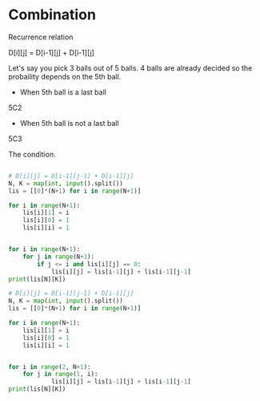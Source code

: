 # Combination
Recurrence relation 

D[i][j] = D[i-1][j] + D[i-1][j]

Let's say you pick 3 balls out of 5 balls. 4 balls are already decided so the probaility depends on the 5th ball. 
* When 5th ball is a last ball

5C2
* When 5th ball is not a last ball

5C3

The condition. 


```python

# D[i][j] = D[i-1][j-1] + D[i-1][j]
N, K = map(int, input().split())
lis = [[0]*(N+1) for i in range(N+1)]

for i in range(N+1):
    lis[i][1] = i
    lis[i][0] = 1
    lis[i][i] = 1 


for i in range(N+1):
    for j in range(N+1):
        if j <= i and lis[i][j] == 0:
            lis[i][j] = lis[i-1][j] + lis[i-1][j-1]
print(lis[N][K])

```

```python
# D[i][j] = D[i-1][j-1] + D[i-1][j]
N, K = map(int, input().split())
lis = [[0]*(N+1) for i in range(N+1)]

for i in range(N+1):
    lis[i][1] = i
    lis[i][0] = 1
    lis[i][i] = 1 


for i in range(2, N+1):
    for j in range(1, i):
            lis[i][j] = lis[i-1][j] + lis[i-1][j-1]
print(lis[N][K])
```